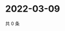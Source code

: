 # 2022-03-09

共 0 条

<!-- BEGIN WEIBO -->
<!-- 最后更新时间 Wed Mar 09 2022 16:01:12 GMT+0800 (China Standard Time) -->

<!-- END WEIBO -->

